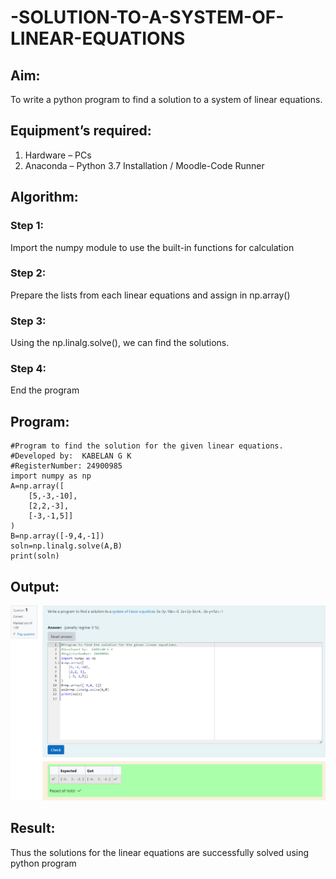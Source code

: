 # -SOLUTION-TO-A-SYSTEM-OF-LINEAR-EQUATIONS
## Aim:
To write a python program to find a solution to a system of linear equations.
## Equipment’s required:
1. 	Hardware – PCs
2. 	Anaconda – Python 3.7 Installation / Moodle-Code Runner
## Algorithm:
### Step 1: 
Import the numpy module to use the built-in functions for calculation
### Step 2: 
Prepare the lists from each linear equations and assign in np.array()
### Step 3: 
Using the np.linalg.solve(), we can find the solutions.
### Step 4: 
End the program
## Program:

    #Program to find the solution for the given linear equations.
    #Developed by:  KABELAN G K
    #RegisterNumber: 24900985
    import numpy as np
    A=np.array([
        [5,-3,-10],
        [2,2,-3],
        [-3,-1,5]]
    )
    B=np.array([-9,4,-1])
    soln=np.linalg.solve(A,B)
    print(soln)

## Output:
![LMS code runner](<Screenshot 2024-10-30 112732.png>)
## Result: 
Thus the solutions for the linear equations are successfully solved using python program


